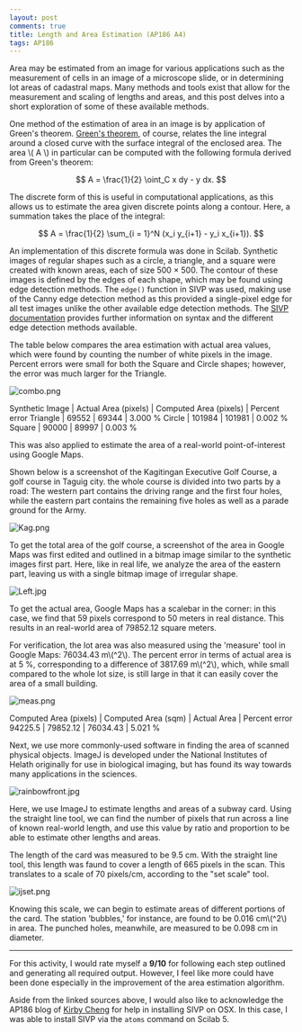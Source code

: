 ```yaml
---
layout: post
comments: true
title: Length and Area Estimation (AP186 A4)
tags: AP186
---  
```


Area may be estimated from an image for various applications such as the measurement of cells in an image of a microscope slide, or in determining lot areas of cadastral maps. Many methods and tools exist that allow for the measurement and scaling of lengths and areas, and this post delves into a short exploration of some of these available methods.

One method of the estimation of area in an image is by application of Green's theorem. [Green's theorem](http://mathworld.wolfram.com/GreensTheorem.html), of course, relates the line integral around a closed curve with the surface integral of the enclosed area. The area \\( A \\) in particular can be computed with the following formula derived from Green's theorem:

$$ A = \frac{1}{2} \oint_C x dy - y dx. $$

The discrete form of this is useful in computational applications, as this allows us to estimate the area given discrete points along a contour. Here, a summation takes the place of the integral:

$$ A = \frac{1}{2} \sum_{i = 1}^N (x_i y_{i+1} - y_i x_{i+1}). $$

An implementation of this discrete formula was done in Scilab. Synthetic images of regular shapes such as a circle, a triangle, and a square were created with known areas, each of size 500 × 500. The contour of these images is defined by the edges of each shape, which may be found using edge detection methods. The `edge()` function in SIVP was used, making use of the Canny edge detection method as this provided a single-pixel edge for all test images unlike the other available edge detection methods. The [SIVP documentation](http://sivp.sourceforge.net/func-list-0.5.0/edge.htm) provides further information on syntax and the different edge detection methods available.

The table below compares the area estimation with actual area values, which were found by counting the number of white pixels in the image. Percent errors were small for both the Square and Circle shapes; however, the error was much larger for the Triangle.

![combo.png](https://s18.postimg.org/xi2au6z5l/combo.png)

Synthetic Image	| Actual Area (pixels)	| Computed Area (pixels)	| Percent error
Triangle 		| 69552					| 69344						| 3.000 %
Circle			| 101984				| 101981					| 0.002	%
Square			| 90000					| 89997						| 0.003 %

This was also applied to estimate the area of a real-world point-of-interest using Google Maps.

Shown below is a screenshot of the Kagitingan Executive Golf Course, a golf course in Taguig city. the whole course is divided into two parts by a road: The western part contains the driving range and the first four holes, while the eastern part contains the remaining five holes as well as a parade ground for the Army.

![Kag.png](https://s15.postimg.org/5yc0mt8hn/Kag.png)

To get the total area of the golf course, a screenshot of the area in Google Maps was first edited and outlined in a bitmap image similar to the synthetic images first part. Here, like in real life, we analyze the area of the eastern part, leaving us with a single bitmap image of irregular shape.

![Left.jpg](https://s13.postimg.org/xj4it4ncn/Left.jpg)

To get the actual area, Google Maps has a scalebar in the corner: in this case, we find that 59 pixels correspond to 50 meters in real distance. This results in an real-world area of 79852.12 square meters.

For verification, the lot area was also measured using the 'measure' tool in Google Maps: 76034.43
m\\(^2\\). The percent error in terms of actual area is at 5 %, corresponding to a difference of 3817.69 m\\(^2\\), which, while small compared to the whole lot size, is still large in that it can easily cover the area of a small building.

![meas.png](https://s16.postimg.org/gzil8u72d/meas.png)

 Computed Area (pixels)	| Computed Area (sqm)	| Actual Area | Percent error
94225.5 | 		79852.12	| 	76034.43	| 5.021 %

Next, we use more commonly-used software in finding the area of scanned physical objects. ImageJ is developed under the National Institutes of Helath originally for use in biological imaging, but has found its way towards many applications in the sciences.

![rainbowfront.jpg](https://s16.postimg.org/45f9e7dwl/rainbowfront.jpg)

Here, we use ImageJ to estimate lengths and areas of a subway card. Using the straight line tool, we can find the number of pixels that run across a line of known real-world length, and use this value by ratio and proportion to be able to estimate other lengths and areas.

The length of the card was measured to be 9.5 cm. With the straight line tool, this length was faund to cover a length of 665 pixels in the scan. This translates to a scale of 70 pixels/cm, according to the "set scale" tool.

![ijset.png](https://s14.postimg.org/iroad5u9t/ijset.png)

Knowing this scale, we can begin to estimate areas of different portions of the card. The station 'bubbles,' for instance, are found to be 0.016 cm\\(^2\\) in area. The punched holes, meanwhile, are measured to be 0.098 cm in diameter.

----

For this activity, I would rate myself a **9/10** for following each step outlined and generating all required output. However, I feel like more could have been done especially in the improvement of the area estimation algorithm.

Aside from the linked sources above, I would also like to acknowledge the AP186 blog of [Kirby Cheng](http://kirbycheng.blogspot.com/2011/06/installing-scilab-412-sip-toolbox-on.html) for help in installing SIVP on OSX. In this case, I was able to install SIVP via the `atoms` command on Scilab 5.
